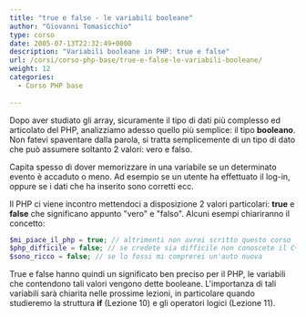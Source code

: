 ```yaml
---
title: "true e false - le variabili booleane"
author: "Giovanni Tomasicchio"
type: corso
date: 2005-07-13T22:32:49+0000
description: "Variabili booleane in PHP: true e false"
url: /corsi/corso-php-base/true-e-false-le-variabili-booleane/
weight: 12
categories:
  - Corso PHP base
  
---
```

 Dopo aver studiato gli array, sicuramente il tipo di dati più complesso ed articolato del PHP, analizziamo adesso quello più semplice: il tipo **booleano**. Non fatevi spaventare dalla parola, si tratta semplicemente di un tipo di dato che può assumere soltanto 2 valori: vero e falso.

 Capita spesso di dover memorizzare in una variabile se un determinato evento è accaduto o meno. Ad esempio se un utente ha effettuato il log-in, oppure se i dati che ha inserito sono corretti ecc.

 Il PHP ci viene incontro mettendoci a disposizione 2 valori particolari: **true** e **false** che significano appunto "vero" e "falso". Alcuni esempi chiariranno il concetto:

 ```php
$mi_piace_il_php = true; // altrimenti non avrei scritto questo corso
$php_difficile = false; // se credete sia difficile non conoscete il C++
$sono_ricco = false; // se lo fossi mi comprerei un'auto nuova
```

 True e false hanno quindi un significato ben preciso per il PHP, le variabili che contendono tali valori vengono dette booleane. L'importanza di tali variabili sarà chiarita nelle prossime lezioni, in particolare quando studieremo la struttura **if** (Lezione 10) e gli operatori logici (Lezione 11).